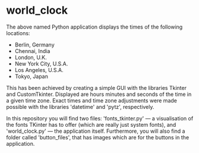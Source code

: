 # world_clock

The above named Python application displays the times of the following locations:
  - Berlin, Germany
  - Chennai, India
  - London, U.K.
  - New York City, U.S.A.
  - Los Angeles, U.S.A.
  - Tokyo, Japan

This has been achieved by creating a simple GUI with the libraries Tkinter and CustomTkinter. 
Displayed are hours minutes and seconds of the time in a given time zone.
Exact times and time zone adjustments were made possible with the libraries 'datetime' and 'pytz', respectively.

In this repository you will find two files: 'fonts_tkinter.py' — a visualisation of the fonts TKinter has to offer (which are really just system fonts), and 'world_clock.py' — the application itself. Furthermore, you will also find a folder called 'button_files', that has images which are for the buttons in the application.
